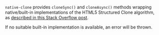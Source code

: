 `native-clone` provides `cloneSync()` and `cloneAsync()` methods wrapping
native/built-in implementations of the HTML5 Structured Clone algorithm, as
[described in this Stack Overflow post](https://stackoverflow.com/a/10916838).

If no suitable built-in implementation is available, an error will be thrown.

